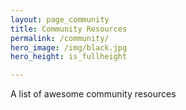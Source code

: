 ```yaml
---
layout: page_community
title: Community Resources
permalink: /community/
hero_image: /img/black.jpg
hero_height: is_fullheight

---
```


A list of awesome community resources




